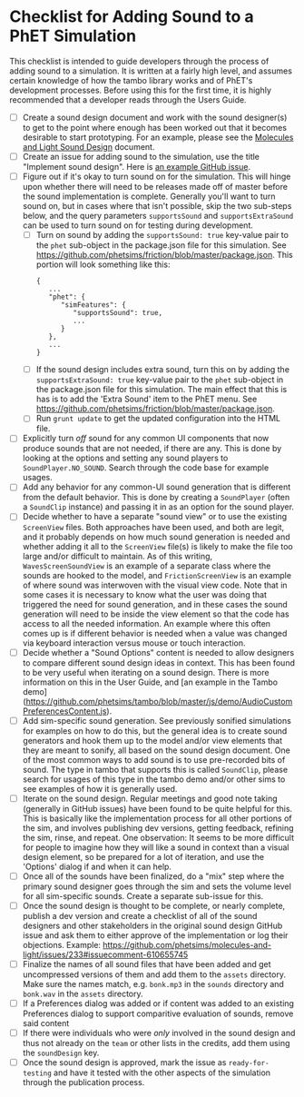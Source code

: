 # Checklist for Adding Sound to a PhET Simulation

This checklist is intended to guide developers through the process of adding sound to a simulation.  It is written at
a fairly high level, and assumes certain knowledge of how the tambo library works and of PhET's development processes.
Before using this for the first time, it is highly recommended that a developer reads through the Users Guide.

- [ ] Create a sound design document and work with the sound designer(s) to get to the point where enough has been
worked out that it becomes desirable to start prototyping.  For an example, please see the [Molecules and Light Sound
Design](https://docs.google.com/document/d/1LJ6maD9QGvRRIaukKi_s019Gc1V2YHi4CPbPNULLiRc/edit?usp=sharing) document.
- [ ] Create an issue for adding sound to the simulation, use the title "Implement sound design". Here
  is [an example GitHub issue](https://github.com/phetsims/faradays-law/issues/161).
- [ ] Figure out if it's okay to turn sound on for the simulation.  This will hinge upon whether there will need to be
releases made off of master before the sound implementation is complete.  Generally you'll want to turn sound on, but in
cases where that isn't possible, skip the two sub-steps below, and the query parameters `supportsSound` and
`supportsExtraSound` can be used to turn sound on for testing during development. 
  - [ ] Turn on sound by adding the `supportsSound: true` key-value pair to the `phet` sub-object in the package.json 
file for this simulation. See https://github.com/phetsims/friction/blob/master/package.json.  This portion will look
something like this:
    ```
    {
       ...
       "phet": {
          "simFeatures": {
             "supportsSound": true,
             ...
          }
       },
       ...
    }
    ```
  - [ ] If the sound design includes extra sound, turn this on by adding the `supportsExtraSound: true` key-value
pair to the `phet` sub-object in the package.json file for this simulation. The main effect that this is has is to add
the 'Extra Sound' item to the PhET menu. See https://github.com/phetsims/friction/blob/master/package.json.
  - [ ] Run `grunt update` to get the updated configuration into the HTML file.
- [ ] Explicitly turn *off* sound for any common UI components that now produce sounds that are not needed, if there are
any.  This is done by looking at the options and setting any sound players to `SoundPlayer.NO_SOUND`.  Search through the
code base for example usages.
- [ ] Add any behavior for any common-UI sound generation that is different from the default behavior.  This is done
by creating a `SoundPlayer` (often a `SoundClip` instance) and passing it in as an option for the sound player.
- [ ] Decide whether to have a separate "sound view" or to use the existing `ScreenView` files.  Both approaches have
been used, and both are legit, and it probably depends on how much sound generation is needed and whether adding it all
to the `ScreenView` file(s) is likely to make the file too large and/or difficult to maintain.  As of this writing,
`WavesScreenSoundView` is an example of a separate class where the sounds are hooked to the model, and 
`FrictionScreenView` is an example of where sound was interwoven with the visual view code.  Note that in some cases it
is necessary to know what the user was doing that triggered the need for sound generation, and in these cases the sound
generation will need to be inside the view element so that the code has access to all the needed information.  An
example where this often comes up is if different behavior is needed when a value was changed via keyboard interaction
versus mouse or touch interaction.
- [ ] Decide whether a "Sound Options" content is needed to allow designers to compare different sound design ideas in
context.  This has been found to be very useful when iterating on a sound design.  There is more information on this in
the User Guide, and [an example in the Tambo demo]
(https://github.com/phetsims/tambo/blob/master/js/demo/AudioCustomPreferencesContent.js).
- [ ] Add sim-specific sound generation.  See previously sonified simulations for examples on how to do this, but the
general idea is to create sound generators and hook them up to the model and/or view elements that they are meant to
sonify, all based on the sound design document.  One of the most common ways to add sound is to use pre-recorded bits
of sound.  The type in tambo that supports this is called `SoundClip`, please search for usages of this type in the
tambo demo and/or other sims to see examples of how it is generally used.
- [ ] Iterate on the sound design.  Regular meetings and good note taking (generally in GitHub issues) have been found
 to be quite helpful for this.  This is basically like the implementation process for all other portions of the sim, and
 involves publishing dev versions, getting feedback, refining the sim, rinse, and repeat.  One observation: It seems to
 be more difficult for people to imagine how they will like a sound in context than a visual design element, so be
 prepared for a lot of iteration, and use the 'Options' dialog if and when it can help.
- [ ] Once all of the sounds have been finalized, do a "mix" step where the primary sound designer goes through the
 sim and sets the volume level for all sim-specific sounds.  Create a separate sub-issue for this.
- [ ] Once the sound design is thought to be complete, or nearly complete, publish a dev version and create a checklist
 of all of the sound designers and other stakeholders in the original sound design GitHub issue and ask them to either
 approve of the implementation or log their objections. Example: 
 https://github.com/phetsims/molecules-and-light/issues/233#issuecomment-610655745
- [ ] Finalize the names of all sound files that have been added and get uncompressed versions of them and add them to
 the `assets` directory.  Make sure the names match, e.g. `bonk.mp3` in the `sounds` directory and `bonk.wav` in the
 `assets` directory.
- [ ] If a Preferences dialog was added or if content was added to an existing Preferences dialog to support comparitive
 evaluation of sounds, remove said content
- [ ] If there were individuals who were *only* involved in the sound design and thus not already on the `team` or
 other lists in the credits, add them using the `soundDesign` key.
- [ ] Once the sound design is approved, mark the issue as `ready-for-testing` and have it tested with the other
 aspects of the simulation through the publication process.